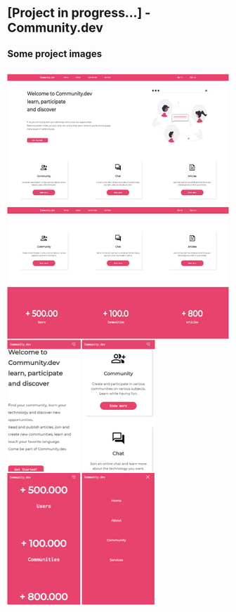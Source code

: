 <h1> [Project in progress...] - Community.dev </h1>

<h2> Some project images </h2>

<br>

<img src='./assets/imagesREADME/homepage.png' style='height: 300px'>
<img src='./assets/imagesREADME/cards-numbers.png' style='height: 300px'>

<br>

<div>
    <img src='./assets/imagesREADME/home-responsive.png' style='height: 300px'>
    <img src='./assets/imagesREADME/communities.png' style='height: 300px'>
    <img src='./assets/imagesREADME/numbers-responsive.png' style='height: 300px'>
    <img src='./assets/imagesREADME/menu-expanded.png' style='height: 300px'>
</div>
